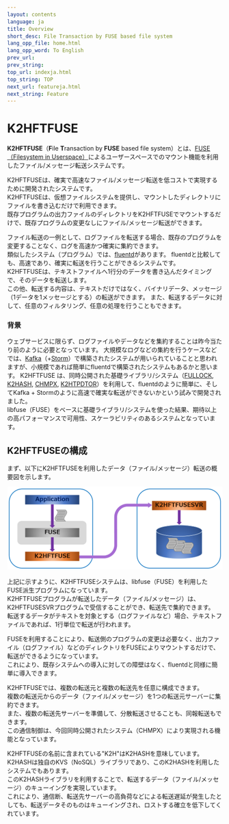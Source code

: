 ```yaml
---
layout: contents
language: ja
title: Overview
short_desc: File Transaction by FUSE based file system
lang_opp_file: home.html
lang_opp_word: To English
prev_url: 
prev_string: 
top_url: indexja.html
top_string: TOP
next_url: featureja.html
next_string: Feature
---
```


# K2HFTFUSE
**K2HFTFUSE**（**F**ile **T**ransaction by **FUSE** based file system）とは、[FUSE（Filesystem in Userspace）](https://github.com/libfuse/libfuse)によるユーザースペースでのマウント機能を利用したファイル/メッセージ転送システムです。

K2HFTFUSEは、確実で高速なファイル/メッセージ転送を低コストで実現するために開発されたシステムです。  
K2HFTFUSEは、仮想ファイルシステムを提供し、マウントしたディレクトリにファイルを書き込むだけで利用できます。  
既存プログラムの出力ファイルのディレクトリをK2HFTFUSEでマウントするだけで、既存プログラムの変更なしにファイル/メッセージ転送ができます。

ファイル転送の一例として、ログファイルを転送する場合、既存のプログラムを変更することなく、ログを高速かつ確実に集約できます。  
類似したシステム（プログラム）では、[fluentd](http://www.fluentd.org/)があります。
fluentdと比較しても、高速であり、確実に転送を行うことができるシステムです。  
K2HFTFUSEは、テキストファイルへ1行分のデータを書き込んだタイミングで、そのデータを転送します。  
この他、転送する内容は、テキストだけではなく、バイナリデータ、メッセージ（1データを1メッセージとする）の転送ができます。
また、転送するデータに対して、任意のフィルタリング、任意の処理を行うこともできます。

### 背景
ウェブサービスに限らず、ログファイルやデータなどを集約することは昨今当たり前のように必要となっています。
大規模なログなどの集約を行うケースなどでは、[Kafka](https://kafka.apache.org/)（+[Storm](http://storm.apache.org/)）で構築されたシステムが用いられていることと思われますが、小規模であれば簡単にfluentdで構築されたシステムもあるかと思います。
K2HFTFUSE は、同時公開された基礎ライブラリ/システム（[FULLOCK](https://fullock.antpick.ax/indexja.html), [K2HASH](https://k2hash.antpick.ax/indexja.html), [CHMPX](https://chmpx.antpick.ax/indexja.html), [K2HTPDTOR](https://k2htp_dtor.antpick.ax/indexja.html)）を利用して、fluentdのように簡単に、そしてKafka + Stormのように高速で確実な転送ができないかという試みで開発されました。  
libfuse（FUSE）をベースに基礎ライブラリ/システムを使った結果、期待以上の高パフォーマンスで可用性、スケーラビリティのあるシステムとなっています。

## K2HFTFUSEの構成
まず、以下にK2HFTFUSEを利用したデータ（ファイル/メッセージ）転送の概要図を示します。

![Overview](images/k2hftfuse_overview.png)

上記に示すように、K2HFTFUSEシステムは、libfuse（FUSE）を利用したFUSE派生プログラムになっています。  
K2HFTFUSEプログラムが転送したデータ（ファイル/メッセージ）は、K2HFTFUSESVRプログラムで受信することができ、転送先で集約できます。  
転送するデータがテキストを対象とする（ログファイルなど）場合、テキストファイルであれば、1行単位で転送が行われます。

FUSEを利用することにより、転送側のプログラムの変更は必要なく、出力ファイル（ログファイル）などのディレクトリをFUSEによりマウントするだけで、転送ができるようになっています。  
これにより、既存システムへの導入に対しての障壁はなく、fluentdと同様に簡単に導入できます。

K2HFTFUSEでは、複数の転送元と複数の転送先を任意に構成できます。  
複数の転送元からのデータ（ファイル/メッセージ）を1つの転送元サーバーに集約できます。  
また、複数の転送先サーバーを準備して、分散転送させることも、同報転送もできます。  
この通信制御は、今回同時公開されたシステム（CHMPX）により実現される機能となっています。

K2HFTFUSEの名前に含まれている"K2H"はK2HASHを意味しています。K2HASHは独自のKVS（NoSQL）ライブラリであり、このK2HASHを利用したシステムでもあります。  
このK2HASHライブラリを利用することで、転送するデータ（ファイル/メッセージ）のキューイングを実現しています。  
これにより、通信断、転送先サーバーの高負荷などによる転送遅延が発生したとしても、転送データそのものはキューイングされ、ロストする確立を低下してくれています。
